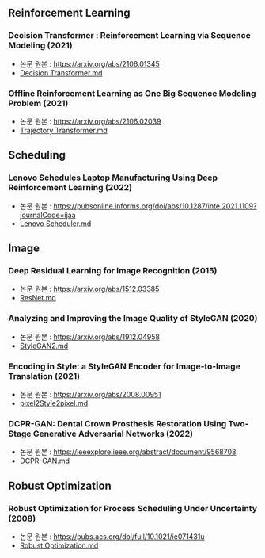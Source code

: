 ## Reinforcement Learning
### Decision Transformer : Reinforcement Learning via Sequence Modeling (2021)
* 논문 원본 : https://arxiv.org/abs/2106.01345
* [Decision Transformer.md](https://github.com/ok30min/Study/blob/main/Paper_review/Decision_Transformer.md)

### Offline Reinforcement Learning as One Big Sequence Modeling Problem (2021)  
* 논문 원본 : https://arxiv.org/abs/2106.02039
* [Trajectory Transformer.md](https://github.com/ok30min/Study/blob/main/Paper_review/Trajectory_Transformer.md)


## Scheduling
### Lenovo Schedules Laptop Manufacturing Using Deep Reinforcement Learning (2022)
* 논문 원본 : https://pubsonline.informs.org/doi/abs/10.1287/inte.2021.1109?journalCode=ijaa
* [Lenovo Scheduler.md](https://github.com/ok30min/Study/blob/main/Paper_review/Lenovo_Scheduler.md)

## Image
### Deep Residual Learning for Image Recognition (2015)
* 논문 원본 : https://arxiv.org/abs/1512.03385
* [ResNet.md](https://github.com/ok30min/Study/blob/main/Paper_review/ResNet.md)

### Analyzing and Improving the Image Quality of StyleGAN (2020)
* 논문 원본 : https://arxiv.org/abs/1912.04958
* [StyleGAN2.md](https://github.com/ok30min/Study/blob/main/Paper_review/StyleGAN2.md)

### Encoding in Style: a StyleGAN Encoder for Image-to-Image Translation (2021) 
* 논문 원본 : https://arxiv.org/abs/2008.00951
* [pixel2Style2pixel.md](https://github.com/ok30min/Study/blob/main/Paper_review/pixel2Style2pixel.md)

### DCPR-GAN: Dental Crown Prosthesis Restoration Using Two-Stage Generative Adversarial Networks (2022)
* 논문 원본 : https://ieeexplore.ieee.org/abstract/document/9568708
* [DCPR-GAN.md](https://github.com/ok30min/Study/blob/main/Paper_review/DCPR-GAN.md)


## Robust Optimization
### Robust Optimization for Process Scheduling Under Uncertainty (2008)
* 논문 원본 : https://pubs.acs.org/doi/full/10.1021/ie071431u
* [Robust Optimization.md](https://github.com/ok30min/Study/blob/main/Paper_review/Robust%20Optimization%20for%20Process%20Scheduling%20Under%20Uncertainty.md)
